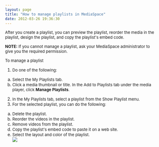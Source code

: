 ```yaml
---
layout: page
title: "How to manage playlists in MediaSpace"
date: 2012-03-26 19:36:30
---
```


<span style="font-size: small;">After you create a playlist, you can preview the playlist, reorder the media in the playlist, design the playlist, and copy the playlist's embed code.</span>

<p class="mce-note-graphic">
  <span style="font-size: small;"><strong>NOTE:</strong><span> If you cannot manage a playlist, ask your MediaSpace administrator to give you the required permission.</span></span>
</p>

<p class="mce-procedure">
  <span style="font-size: small;">To manage a playlist</span>
</p>

1.  <span style="font-size: small;">Do one of the following:</span>
<ol style="list-style-type: lower-alpha;">
  <li>
    <span style="font-size: small;">Select the My Playlists tab.</span>
  </li>
  <li>
    <span style="font-size: small;">Click a media thumbnail or title. In the Add to Playlists tab under the media player, click <strong>Manage Playlists</strong>.</span>
  </li>
</ol>

2.  <span style="font-size: small;"><strong></strong>In the My Playlists tab, select a playlist from the Show Playlist menu.</span>
3.  <span style="font-size: small;"><strong></strong>For the selected playlist, you can do the following:</span>
<ol style="list-style-type: lower-alpha;">
  <li>
    <span style="font-size: small;">Delete the playlist.</span>
  </li>
  <li>
    <span style="font-size: small;">Reorder the videos in the playlist.</span>
  </li>
  <li>
    <span style="font-size: small;">Remove videos from the playlist.</span>
  </li>
  <li>
    <span style="font-size: small;">Copy the playlist's embed code to paste it on a web site.</span>
  </li>
  <li>
    <span style="font-size: small;">Select the layout and color of the playlist.<br /><img src="{{site.url}}/assets/379">
  </li>
</ol>

<div>
  <span style="font-size: small;"><br /></span>
</div>